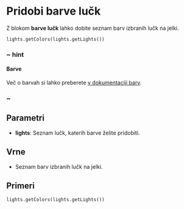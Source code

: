 # Pridobi barve lučk

Z blokom **barve lučk** lahko dobite seznam barv izbranih lučk na jelki.

```sig
lights.getColors(lights.getLights())
```

### ~ hint

#### Barve

Več o barvah si lahko preberete [v dokumentaciji barv](/reference/colors).

### ~

## Parametri

* **lights**: Seznam lučk, katerih barve želite pridobiti.

## Vrne

* Seznam barv izbranih lučk na jelki.

## Primeri

```block
lights.getColors(lights.getLights())
```
